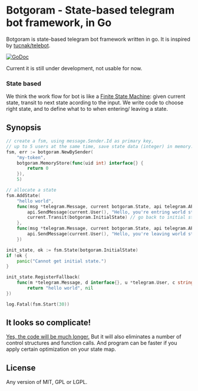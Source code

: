 # Botgoram - State-based telegram bot framework, in Go

Botgoram is state-based telegram bot framework written in go. It is inspired by [tucnak/telebot](https://github.com/tucnak/telebot).

[![GoDoc](https://godoc.org/github.com/Patrolavia/botgoram?status.svg)](https://godoc.org/github.com/Patrolavia/botgoram)

Current it is still under development, not usable for now.

### State based

We think the work flow for bot is like a [Finite State Machine](https://en.wikipedia.org/wiki/Finite-state_machine): given current state, transit to next state acording to the input. We write code to choose right state, and to define what to to when entering/ leaving a state.

## Synopsis

```go
// create a fsm, using message.Sender.Id as primary key,
// up to 5 users at the same time, save state data (integer) in memory.
fsm, err := botgoram.NewBySender(
	"my-token",
	botgoram.MemoryStore(func(uid int) interface{} {
		return 0
	}),
	5)

// allocate a state
fsm.AddState(
	"hello world",
	func(msg *telegram.Message, current botgoram.State, api telegram.API) error {
		api.SendMessage(current.User(), "Hello, you're entring world state", nil)
		current.Transit(botgoram.InitialState) // go back to initial state
	},
	func(msg *telegram.Message, current botgoram.State, api telegram.API) error {
		api.SendMessage(current.User(), "Hello, you're leaving world state", nil)
	})

init_state, ok := fsm.State(botgoram.InitialState)
if !ok {
    panic("Cannot get initial state.")
}

init_state.RegisterFallback(
	func(m *telegram.Message, d interface{}, u *telegram.User, c string) (string, error) {
		return "hello world", nil
})

log.Fatal(fsm.Start(30))
```

## It looks so complicate!

[Yes, the code will be much longer.](https://en.wikipedia.org/wiki/Automata-based_programming#Automata-based_style_program) But it will also eliminates a number of control structures and function calls. And program can be faster if you apply certain optimization on your state map.

## License

Any version of MIT, GPL or LGPL.
